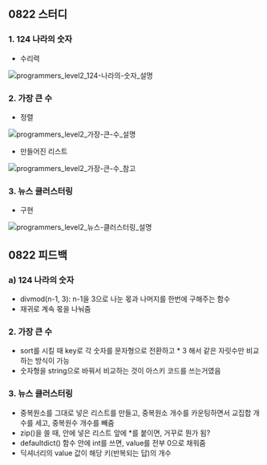 ## 0822 스터디
### 1. 124 나라의 숫자 
- 수리력

![programmers_level2_124-나라의-숫자_설명](https://user-images.githubusercontent.com/69744314/185778369-9fda40e7-7f38-4efe-b36b-3ac61b5d0706.jpg)
### 2. 가장 큰 수
- 정렬

![programmers_level2_가장-큰-수_설명](https://user-images.githubusercontent.com/69744314/185778371-4ec0e0e3-e221-4fef-9306-eab6d30a135e.png)

- 만들어진 리스트

![programmers_level2_가장-큰-수_참고](https://user-images.githubusercontent.com/69744314/185778372-17823d74-f433-469f-a3f5-e41a791acc48.png)
### 3. 뉴스 클러스터링
- 구현

![programmers_level2_뉴스-클러스터링_설명](https://user-images.githubusercontent.com/69744314/185778373-5bdd8b6f-fce6-4a30-bf2f-6ead84b119d2.jpg)

## 0822 피드백
### a) 124 나라의 숫자
- divmod(n-1, 3): n-1을 3으로 나눈 몫과 나머지를 한번에 구해주는 함수
- 재귀로 계속 몫을 나눠줌
### 2. 가장 큰 수
- sort를 시킬 때 key로 각 숫자를 문자형으로 전환하고 * 3 해서 같은 자릿수만 비교하는 방식이 가능
- 숫자형을 string으로 바꿔서 비교하는 것이 아스키 코드를 쓰는거였음
### 3. 뉴스 클러스터링
- 중복원소를 그대로 넣은 리스트를 만들고, 중복원소 개수를 카운팅하면서 교집합 개수를 세고, 중복원수 개수를 빼줌
- zip()을 쓸 때, 안에 넣은 리스트 앞에 *를 붙이면, 거꾸로 뭔가 됨?
- defaultdict() 함수 안에 int를 쓰면, value를 전부 0으로 채워줌
- 딕셔너리의 value 값이 해당 키(반복되는 답)의 개수
